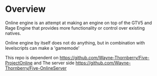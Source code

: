 # Overview
Online engine is an attempt at making an engine on top of the GTV5 and Rage Engine that provides more functionality or control over existing natives.

Online engine by itself does not do anything, but in combination with levelscripts can make a 'gamemode'

This repo is dependent on https://github.com/Wayne-Thornberry/Five-ProjectOnline
and
The server side https://github.com/Wayne-Thornberry/Five-OnlineServer
